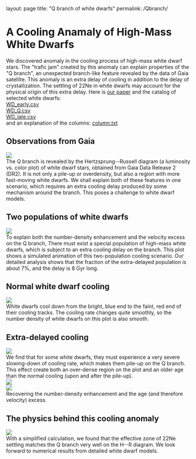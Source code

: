 layout: page
title: "Q branch of white dwarfs"
permalink: /Qbranch/


# A Cooling Anamaly of High-Mass White Dwarfs
We discovered anomaly in the cooling process of high-mass white dwarf stars. The "trafic jam" created by this anomaly can explain properties of the "Q branch", an unexpected branch-like feature revealed by the data of Gaia satellite. This anomaly is an extra delay of cooling in addition to the delay of crystallization. The settling of 22Ne in white dwarfs may account for the physical origin of this extra delay. Here is [our paper](https://arxiv.org/abs/1905.12710) and the catalog of selected white dwarfs: 
<br>
[WD_early.csv](https://pages.jh.edu/~scheng40/Qbranch/WD_early.csv)
<br>
[WD_Q.csv](https://pages.jh.edu/~scheng40/Qbranch/WD_Q.csv)
<br>
[WD_late.csv](https://pages.jh.edu/~scheng40/Qbranch/WD_late.csv)
<br>
and an explanation of the columns: [column.txt](https://pages.jh.edu/~scheng40/Qbranch/columns.txt)

## Observations from Gaia
![](https://pages.jh.edu/~scheng40/Qbranch/images/Qbranch.png)
<br>
The Q branch is revealed by the Hertzsprung--Russell diagram (a luminosity vs. color plot) of white dwarf stars, obtained from Gaia Data Release 2 (DR2). It is not only a pile-up or overdensity, but also a region with more fast-moving white dwarfs. We shall explain both of these features in one scenario, which requires an extra cooling delay produced by some mechanism around the branch. This poses a challenge to white dwarf models.


## Two populations of white dwarfs
![](https://pages.jh.edu/~scheng40/Qbranch/images/gif_two_pops.gif)
<br>
To explain both the number-density enhancement and the velocity excess on the Q branch, There must exist a special population of high-mass white dwarfs, which is subject to an extra cooling delay on the branch. This plot shows a simulated animation of this two-population cooling scenario. Our detailed analysis shows that the fraction of the extra-delayed population is about 7%, and the delay is 8 Gyr long.


## Normal white dwarf cooling
![](https://pages.jh.edu/~scheng40/Qbranch/images/gif_normal_pop.gif)
<br>
White dwarfs cool down from the bright, blue end to the faint, red end of their cooling tracks. The cooling rate changes quite smoothly, so the number density of white dwarfs on this plot is also smooth.


## Extra-delayed cooling
![](https://pages.jh.edu/~scheng40/Qbranch/images/gif_extra_delayed_pop.gif)
<br>
We find that for some white dwarfs, they must experience a very severe slowing-down of cooling rate, which makes them pile-up on the Q branch. This effect create both an over-dense region on the plot and an older age than the normal cooling (upon and after the pile-up).
<br>
![](https://pages.jh.edu/~scheng40/Qbranch/images/gif_both_pops.gif)
<br>
![](https://pages.jh.edu/~scheng40/Qbranch/images/gif_age.gif)
<br>
Recovering the number-density enhancement and the age (and therefore velocity) excess.

## The physics behind this cooling anomaly
![](https://pages.jh.edu/~scheng40/Qbranch/images/22Ne_aug20.png)
<br>
With a simplified calculation, we found that the effective zone of 22Ne settling matches the Q branch very well on the H--R diagram. We look forward to numerical results from detailed white dwarf models.
